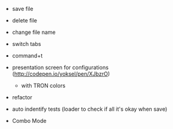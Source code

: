 - save file
- delete file
- change file name
- switch tabs

- command+t

- presentation screen for configurations (http://codepen.io/yoksel/pen/XJbzrO)
  - with TRON colors

- refactor
- auto indentify tests (loader to check if all it's okay when save)
- Combo Mode
